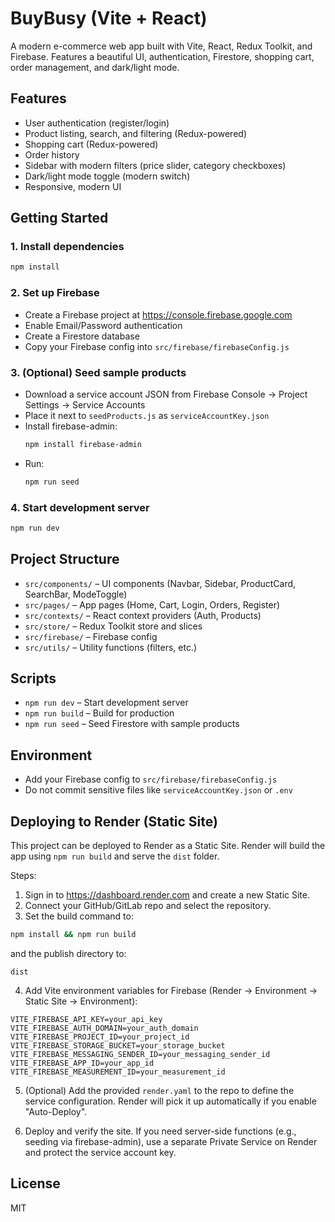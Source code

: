 # BuyBusy (Vite + React)

A modern e-commerce web app built with Vite, React, Redux Toolkit, and Firebase. Features a beautiful UI, authentication, Firestore, shopping cart, order management, and dark/light mode.

## Features

- User authentication (register/login)
- Product listing, search, and filtering (Redux-powered)
- Shopping cart (Redux-powered)
- Order history
- Sidebar with modern filters (price slider, category checkboxes)
- Dark/light mode toggle (modern switch)
- Responsive, modern UI

## Getting Started

### 1. Install dependencies

```bash
npm install
```

### 2. Set up Firebase

- Create a Firebase project at https://console.firebase.google.com
- Enable Email/Password authentication
- Create a Firestore database
- Copy your Firebase config into `src/firebase/firebaseConfig.js`

### 3. (Optional) Seed sample products

- Download a service account JSON from Firebase Console → Project Settings → Service Accounts
- Place it next to `seedProducts.js` as `serviceAccountKey.json`
- Install firebase-admin:
  ```bash
  npm install firebase-admin
  ```
- Run:
  ```bash
  npm run seed
  ```

### 4. Start development server

```bash
npm run dev
```

## Project Structure

- `src/components/` – UI components (Navbar, Sidebar, ProductCard, SearchBar, ModeToggle)
- `src/pages/` – App pages (Home, Cart, Login, Orders, Register)
- `src/contexts/` – React context providers (Auth, Products)
- `src/store/` – Redux Toolkit store and slices
- `src/firebase/` – Firebase config
- `src/utils/` – Utility functions (filters, etc.)

## Scripts

- `npm run dev` – Start development server
- `npm run build` – Build for production
- `npm run seed` – Seed Firestore with sample products

## Environment

- Add your Firebase config to `src/firebase/firebaseConfig.js`
- Do not commit sensitive files like `serviceAccountKey.json` or `.env`

## Deploying to Render (Static Site)

This project can be deployed to Render as a Static Site. Render will build the app using `npm run build` and serve the `dist` folder.

Steps:

1. Sign in to https://dashboard.render.com and create a new Static Site.
2. Connect your GitHub/GitLab repo and select the repository.
3. Set the build command to:

```bash
npm install && npm run build
```

and the publish directory to:

```
dist
```

4. Add Vite environment variables for Firebase (Render → Environment → Static Site -> Environment):

```
VITE_FIREBASE_API_KEY=your_api_key
VITE_FIREBASE_AUTH_DOMAIN=your_auth_domain
VITE_FIREBASE_PROJECT_ID=your_project_id
VITE_FIREBASE_STORAGE_BUCKET=your_storage_bucket
VITE_FIREBASE_MESSAGING_SENDER_ID=your_messaging_sender_id
VITE_FIREBASE_APP_ID=your_app_id
VITE_FIREBASE_MEASUREMENT_ID=your_measurement_id
```

5. (Optional) Add the provided `render.yaml` to the repo to define the service configuration. Render will pick it up automatically if you enable "Auto-Deploy".

6. Deploy and verify the site. If you need server-side functions (e.g., seeding via firebase-admin), use a separate Private Service on Render and protect the service account key.

## License

MIT
